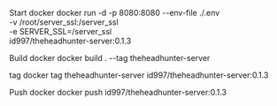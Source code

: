 Start docker
docker run -d -p 8080:8080 --env-file ./.env \
    -v /root/server_ssl:/server_ssl \
    -e SERVER_SSL=/server_ssl   \
    id997/theheadhunter-server:0.1.3

Build docker
docker build . --tag theheadhunter-server

tag
docker tag theheadhunter-server id997/theheadhunter-server:0.1.3

Push docker
docker push id997/theheadhunter-server:0.1.3